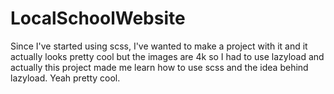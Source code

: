 # LocalSchoolWebsite
Since I've started using scss, I've wanted to make a project with it and it actually looks pretty cool but the images are 4k so I had to use lazyload and actually this project made me learn how to use scss and the idea behind lazyload. Yeah pretty cool.
